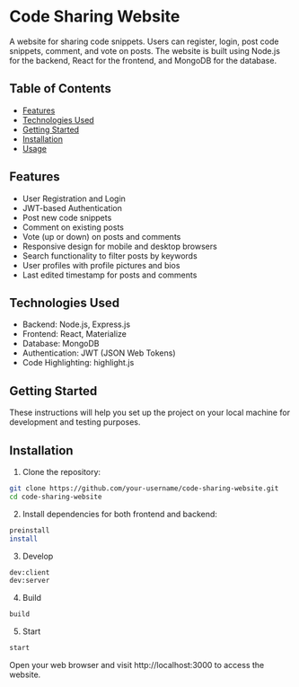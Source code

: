 # Code Sharing Website

A website for sharing code snippets. Users can register, login, post code snippets, comment, and vote on posts. The website is built using Node.js for the backend, React for the frontend, and MongoDB for the database.

## Table of Contents

- [Features](#features)
- [Technologies Used](#technologies-used)
- [Getting Started](#getting-started)
- [Installation](#installation)
- [Usage](#usage)


## Features

- User Registration and Login
- JWT-based Authentication
- Post new code snippets
- Comment on existing posts
- Vote (up or down) on posts and comments
- Responsive design for mobile and desktop browsers
- Search functionality to filter posts by keywords
- User profiles with profile pictures and bios
- Last edited timestamp for posts and comments

## Technologies Used

- Backend: Node.js, Express.js
- Frontend: React, Materialize
- Database: MongoDB
- Authentication: JWT (JSON Web Tokens)
- Code Highlighting: highlight.js

## Getting Started

These instructions will help you set up the project on your local machine for development and testing purposes.

## Installation

1. Clone the repository:

```bash
git clone https://github.com/your-username/code-sharing-website.git
cd code-sharing-website
```

2. Install dependencies for both frontend and backend:



```bash
preinstall
install
```

3. Develop

```bash
dev:client
dev:server
```

4. Build

```bash
build
```
5. Start

```bash
start
```

Open your web browser and visit http://localhost:3000 to access the website.               